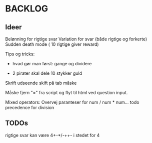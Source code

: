 # BACKLOG

## Ideer

Belønning for rigtige svar
Variation for svar (både rigtige og forkerte)
Sudden death mode ( 10 rigtige giver reward)

Tips og tricks:

* hvad gør man først: gange og dividere

* 2 pirater skal dele 10 stykker guld

Skrift udseende skift på tab måske

Måske fjern "=" fra script og flyt til html ved question input.

Mixed operators:
Overvej paranteser for num / num * num...
todo precedence for division

## TODOs

rigtige svar kan være 4+-*/-++- i stedet for 4
